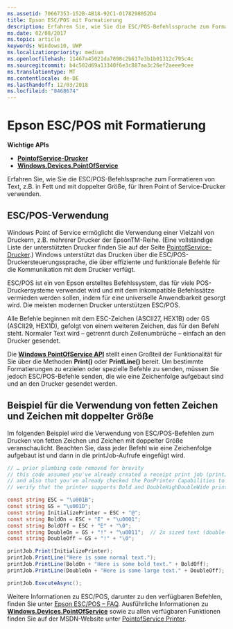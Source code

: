 ```yaml
---
ms.assetid: 70667353-152B-4B18-92C1-0178298052D4
title: Epson ESC/POS mit Formatierung
description: Erfahren Sie, wie Sie die ESC/POS-Befehlssprache zum Formatieren von Text, z. B. in Fett und mit doppelter Größe, für Ihren Point of Service-Drucker verwenden.
ms.date: 02/08/2017
ms.topic: article
keywords: Windows10, UWP
ms.localizationpriority: medium
ms.openlocfilehash: 11467a45021da7898c2b617e3b1b01312c795c4c
ms.sourcegitcommit: b4c502d69a13340f6e3c887aa3c26ef2aeee9cee
ms.translationtype: MT
ms.contentlocale: de-DE
ms.lasthandoff: 12/03/2018
ms.locfileid: "8468674"
---
```

# <a name="epson-escpos-with-formatting"></a>Epson ESC/POS mit Formatierung


**Wichtige APIs**

-   [**PointofService-Drucker**](https://msdn.microsoft.com/library/windows/apps/Mt426652)
-   [**Windows.Devices.PointOfService**](https://msdn.microsoft.com/library/windows/apps/Dn298071)

Erfahren Sie, wie Sie die ESC/POS-Befehlssprache zum Formatieren von Text, z.B. in Fett und mit doppelter Größe, für Ihren Point of Service-Drucker verwenden.

## <a name="escpos-usage"></a>ESC/POS-Verwendung

Windows Point of Service ermöglicht die Verwendung einer Vielzahl von Druckern, z.B. mehrerer Drucker der EpsonTM-Reihe. (Eine vollständige Liste der unterstützten Drucker finden Sie auf der Seite [PointofService-Drucker](https://msdn.microsoft.com/library/windows/apps/Mt426652).) Windows unterstützt das Drucken über die ESC/POS-Druckersteuerungssprache, die über effiziente und funktionale Befehle für die Kommunikation mit dem Drucker verfügt.

ESC/POS ist ein von Epson erstelltes Befehlssystem, das für viele POS-Druckersysteme verwendet wird und mit dem inkompatible Befehlssätze vermieden werden sollen, indem für eine universelle Anwendbarkeit gesorgt wird. Die meisten modernen Drucker unterstützen ESC/POS.

Alle Befehle beginnen mit dem ESC-Zeichen (ASCII27, HEX1B) oder GS (ASCII29, HEX1D), gefolgt von einem weiteren Zeichen, das für den Befehl steht. Normaler Text wird – getrennt durch Zeilenumbrüche – einfach an den Drucker gesendet.

Die [**Windows PointOfService API**](https://msdn.microsoft.com/library/windows/apps/Dn298071) stellt einen Großteil der Funktionalität für Sie über die Methoden **Print()** oder **PrintLine()** bereit. Um bestimmte Formatierungen zu erzielen oder spezielle Befehle zu senden, müssen Sie jedoch ESC/POS-Befehle senden, die wie eine Zeichenfolge aufgebaut sind und an den Drucker gesendet werden.

## <a name="example-using-bold-and-double-size-characters"></a>Beispiel für die Verwendung von fetten Zeichen und Zeichen mit doppelter Größe

Im folgenden Beispiel wird die Verwendung von ESC/POS-Befehlen zum Drucken von fetten Zeichen und Zeichen mit doppelter Größe veranschaulicht. Beachten Sie, dass jeder Befehl wie eine Zeichenfolge aufgebaut ist und dann in die printJob-Aufrufe eingefügt wird.

```csharp
// … prior plumbing code removed for brevity
// this code assumed you've already created a receipt print job (printJob)
// and also that you've already checked the PosPrinter Capabilities to
// verify that the printer supports Bold and DoubleHighDoubleWide print modes

const string ESC = "\u001B";
const string GS = "\u001D";
const string InitializePrinter = ESC + "@";
const string BoldOn = ESC + "E" + "\u0001";
const string BoldOff = ESC + "E" + "\0";
const string DoubleOn = GS + "!" + "\u0011";  // 2x sized text (double-high + double-wide)
const string DoubleOff = GS + "!" + "\0";

printJob.Print(InitializePrinter);
printJob.PrintLine("Here is some normal text.");
printJob.PrintLine(BoldOn + "Here is some bold text." + BoldOff);
printJob.PrintLine(DoubleOn + "Here is some large text." + DoubleOff);

printJob.ExecuteAsync();
```

Weitere Informationen zu ESC/POS, darunter zu den verfügbaren Befehlen, finden Sie unter [Epson ESC/POS – FAQ](http://content.epson.de/fileadmin/content/files/RSD/downloads/escpos.pdf). Ausführliche Informationen zu [**Windows.Devices.PointOfService**](https://msdn.microsoft.com/library/windows/apps/Dn298071) sowie zu allen verfügbaren Funktionen finden Sie auf der MSDN-Website unter [PointofService Printer](https://msdn.microsoft.com/library/windows/apps/Mt426652).
